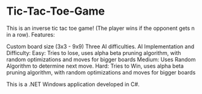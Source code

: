 # Tic-Tac-Toe-Game

This is an inverse tic tac toe game! (The player wins if the opponent gets n in a row). Features:

  Custom board size (3x3 - 9x9)
  Three AI difficulties.
  AI Implementation and Difficulty:
           Easy: Tries to lose, uses alpha beta pruning algorithm, with random optimizations and moves for bigger boards
           Medium: Uses Random Algorithm to determine next move.
           Hard: Tries to Win, uses alpha beta pruning algorithm, with random optimizations and moves for bigger boards
           
This is a .NET Windows application developed in C#.

